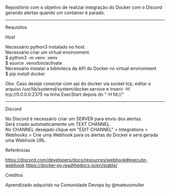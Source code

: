 Repositório com o objetivo de realizar integração do Docker com o Discord gerando alertas quando um container é parado.  
__________________________________________________________________________________________________________________________________
Requisitos  

Host 

Necessário python3 instalado no host.  
Necessário criar um virtual environment.  
$ python3 -m venv .venv  
$ source .venv/bin/activate    
Necessário instalar a biblioteca da API do Docker no virtual environment  
$ pip install docker  

Obs: Caso deseje conectar com api do docker via socket tcp, editar o arquivo /usr/lib/systemd/system/docker.service e inserir -H tcp://0.0.0.0:2375 na linha ExecStart depois do "-H fd://"

__________________________________________________________________________________________________________________________________

Discord

No Discord é necessário criar um SERVER para envio dos alertas.  
Será criado automaticamente um TEXT CHANNEL.  
No CHANNEL desejado clique em "EDIT CHANNEL" > Integrations > Webhooks > Crie uma Webhook para os alertas do Docker e será gerada uma Webhook URL.  


Referências

https://discord.com/developers/docs/resources/webhook#execute-webhook
https://docker-py.readthedocs.io/en/stable/

Créditos

Aprendizado adquirido na Comunidade Devops by @mateusmuller